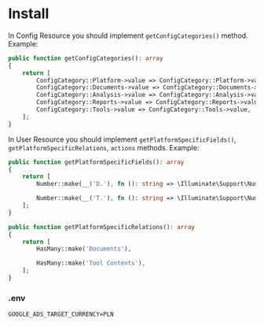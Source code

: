 # Install
In Config Resource you should implement `getConfigCategories()` method. Example:
```php
public function getConfigCategories(): array
{
    return [
        ConfigCategory::Platform->value => ConfigCategory::Platform->value,
        ConfigCategory::Documents->value => ConfigCategory::Documents->value,
        ConfigCategory::Analysis->value => ConfigCategory::Analysis->value,
        ConfigCategory::Reports->value => ConfigCategory::Reports->value,
        ConfigCategory::Tools->value => ConfigCategory::Tools->value,
    ];
}
```

In User Resource you should implement `getPlatformSpecificFields()`, `getPlatformSpecificRelations`, `actions` methods. Example:
```php
public function getPlatformSpecificFields(): array
{
    return [
        Number::make(__('D.'), fn (): string => \Illuminate\Support\Number::format($this->documents->count())),

        Number::make(__('T.'), fn (): string => \Illuminate\Support\Number::format($this->toolContents->count())),
    ];
}

public function getPlatformSpecificRelations(): array
{
    return [
        HasMany::make('Documents'),

        HasMany::make('Tool Contents'),
    ];
}
```

### .env
`GOOGLE_ADS_TARGET_CURRENCY=PLN`
